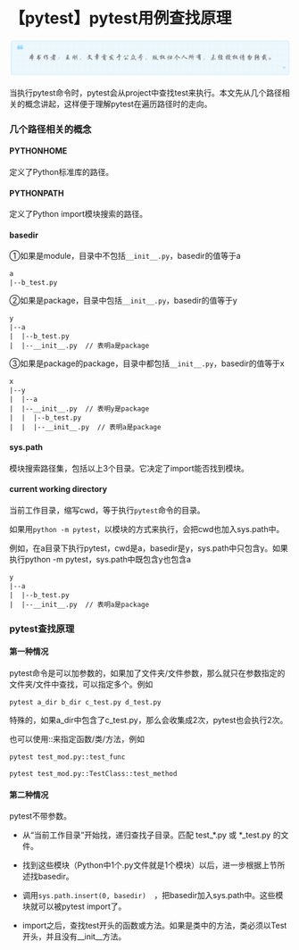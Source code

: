 # 【pytest】pytest用例查找原理
![](../wanggang.png)


当执行pytest命令时，pytest会从project中查找test来执行。本文先从几个路径相关的概念讲起，这样便于理解pytest在遍历路径时的走向。

### 几个路径相关的概念

#### PYTHONHOME

定义了Python标准库的路径。

#### PYTHONPATH

定义了Python import模块搜索的路径。

#### basedir

①如果是module，目录中不包括`__init__.py`，basedir的值等于a

```
a
|--b_test.py
```

②如果是package，目录中包括`__init__.py`，basedir的值等于y

```
y
|--a
|  |--b_test.py
|  |--__init__.py  // 表明a是package
```

③如果是package的package，目录中都包括`__init__.py`，basedir的值等于x

```
x
|--y
|  |--a
|  |--__init__.py  // 表明y是package
|  |  |--b_test.py
|  |  |--__init__.py  // 表明a是package
```

#### sys.path

模块搜索路径集，包括以上3个目录。它决定了import能否找到模块。

#### current working directory

当前工作目录，缩写cwd，等于执行`pytest`命令的目录。

如果用`python -m pytest`，以模块的方式来执行，会把cwd也加入sys.path中。

例如，在a目录下执行pytest，cwd是a，basedir是y，sys.path中只包含y。如果执行python -m pytest，sys.path中既包含y也包含a

```
y
|--a
|  |--b_test.py
|  |--__init__.py  // 表明a是package
```

### pytest查找原理

#### 第一种情况

pytest命令是可以加参数的，如果加了文件夹/文件参数，那么就只在参数指定的文件夹/文件中查找，可以指定多个。例如

```shell
pytest a_dir b_dir c_test.py d_test.py
```

特殊的，如果a_dir中包含了c_test.py，那么会收集成2次，pytest也会执行2次。

也可以使用::来指定函数/类/方法，例如

```
pytest test_mod.py::test_func
```

```
pytest test_mod.py::TestClass::test_method
```

#### 第二种情况

pytest不带参数。

- 从“当前工作目录”开始找，递归查找子目录。匹配 test\_\*.py 或 \*\_test.py 的文件。

- 找到这些模块（Python中1个.py文件就是1个模块）以后，进一步根据上节所述找basedir。
- 调用`sys.path.insert(0, basedir)  `，把basedir加入sys.path中。这些模块就可以被pytest import了。

- import之后，查找test开头的函数或方法。如果是类中的方法，类必须以Test开头，并且没有\_\_init\_\_方法。


